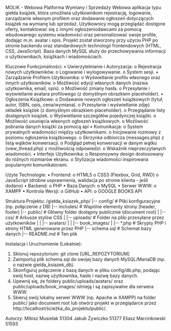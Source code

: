MOLIK - Webowa Platforma Wymiany i Sprzedaży
Webowa aplikacja typu giełda książek, która umożliwia użytkownikom rejestrację, logowanie, zarządzanie własnym profilem oraz dodawanie ogłoszeń dotyczących książek na wymianę lub sprzedaż. Użytkownicy mogą przeglądać dostępne oferty, kontaktować się z innymi ogłoszeniodawcami za pomocą wbudowanego systemu wiadomości oraz personalizować swoje profile, dodając m.in. avatar i opis.
Projekt został stworzony przy użyciu PHP po stronie backendu oraz standardowych technologii frontendowych (HTML, CSS, JavaScript). Baza danych MySQL służy do przechowywania informacji o użytkownikach, książkach i wiadomościach.

Kluczowe Funkcjonalności:
  •	Uwierzytelnianie i Autoryzacja:
o	Rejestracja nowych użytkowników.
o	Logowanie i wylogowywanie.
o	System sesji.
  •	Zarządzanie Profilem Użytkownika:
o	Wyświetlanie profilu własnego oraz innych użytkowników.
o	Możliwość edycji własnych danych (nazwa użytkownika, email, opis).
o	Możliwość zmiany hasła.
o	Przesyłanie i wyświetlanie avatara profilowego (z domyślnym obrazkiem placeholder).
•	Ogłoszenia Książkowe:
o	Dodawanie nowych ogłoszeń książkowych (tytuł, autor, ISBN, opis, cena/wymiana).
o	Przesyłanie i wyświetlanie zdjęć okładek książek (z domyślnym obrazkiem placeholder).
o	Przeglądanie listy dostępnych książek.
o	Wyświetlanie szczegółów pojedynczej książki.
o	Możliwość usunięcia własnych ogłoszeń książkowych.
o	Możliwość pobrania danych książki za pomocą api 
  •	Komunikacja:
o	System prywatnych wiadomości między użytkownikami.
o	Inicjowanie rozmowy z poziomu ogłoszenia książkowego.
o	Skrzynka odbiorcza (messages.php) z listą wątków konwersacji.
o	Podgląd pełnej konwersacji w danym wątku (view_thread.php) z możliwością odpowiedzi.
o	Wskaźnik nieprzeczytanych wiadomości.
  • Interfejs Użytkownika:
o	Responsywny design dostosowany do różnych rozmiarów ekranu.
o	Stylizacja wiadomości inspirowana popularnymi komunikatorami.

Użyte Technologie:
  •	Frontend:
o	HTML5
o	CSS3 (Flexbox, Grid, RWD)
o	JavaScript (drobne usprawnienia, walidacja po stronie klienta - jeśli dodano)
  •	Backend:
o	PHP 
  •	Baza Danych:
o	MySQL
  •	Serwer WWW:
o XAMPP
  •	Kontrola Wersji:
o	GitHub
  •	API:
o	GOOGLE BOOKS API

Struktura Projektu:
/giełda_ksiazek_php/
|-- config/ # Pliki konfiguracyjne (np. połączenie z DB) <cd>
|-- includes/ # Wspólne elementy strony (header, footer)
|-- public/ # Główny folder dostępny publicznie (document root)
| |-- css/ # Arkusze stylów CSS
| |-- uploads/ # Folder na pliki przesyłane przez użytkowników
| | |-- avatars/
| | |-- book_images/
| |-- *.php # Skrypty PHP i strony HTML generowane przez PHP
|-- schema.sql # Schemat bazy danych
|-- README.md # Ten plik

Instalacja i Uruchomienie (Lokalnie):
1.	Sklonuj repozytorium: git clone [URL_REPOZYTORIUM]
2.	Zaimportuj plik schema.sql do swojej bazy danych MySQL/MariaDB (np. o nazwie gielda_ksiazek_db).
3.	Skonfiguruj połączenie z bazą danych w pliku config/db.php, podając swój host, nazwę użytkownika, hasło i nazwę bazy danych.
4.	Upewnij się, że foldery public/uploads/avatars/ oraz public/uploads/book_images/ istnieją i są zapisywalne dla serwera WWW.
5.	Skieruj swój lokalny serwer WWW (np. Apache w XAMPP) na folder public/ jako document root lub otwórz projekt w przeglądarce przez http://localhost/ścieżka_do_projektu/public/.

Autorzy:
Miłosz Musielak 51304
Jakub Żywiczko 51377
Eliasz Marcinkowski 51593
